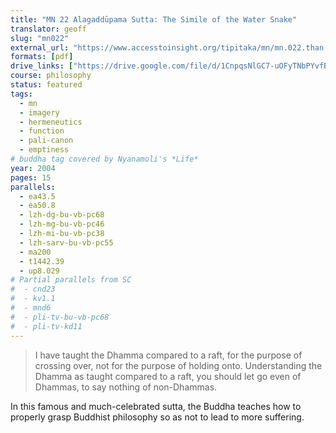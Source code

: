 ```yaml
---
title: "MN 22 Alagaddūpama Sutta: The Simile of the Water Snake"
translator: geoff
slug: "mn022"
external_url: "https://www.accesstoinsight.org/tipitaka/mn/mn.022.than.html"
formats: [pdf]
drive_links: ["https://drive.google.com/file/d/1CnpqsNlGC7-uOFyTNbPYvfBAxJVL4MJG/view?usp=drivesdk"]
course: philosophy
status: featured
tags:
  - mn
  - imagery
  - hermeneutics
  - function
  - pali-canon
  - emptiness
# buddha tag covered by Nyanamoli's *Life*
year: 2004
pages: 15
parallels:
  - ea43.5
  - ea50.8
  - lzh-dg-bu-vb-pc68
  - lzh-mg-bu-vb-pc46
  - lzh-mi-bu-vb-pc38
  - lzh-sarv-bu-vb-pc55
  - ma200
  - t1442.39
  - up8.029
# Partial parallels from SC
#  - cnd23
#  - kv1.1
#  - mnd6
#  - pli-tv-bu-vb-pc68
#  - pli-tv-kd11
---
```


> I have taught the Dhamma compared to a raft, for the purpose of crossing over, not for the purpose of holding onto. Understanding the Dhamma as taught compared to a raft, you should let go even of Dhammas, to say nothing of non-Dhammas.


In this famous and much-celebrated sutta, the Buddha teaches how to properly grasp Buddhist philosophy so as not to lead to more suffering.

